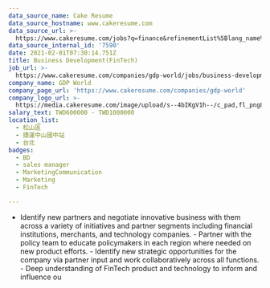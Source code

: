 ```yaml
---
data_source_name: Cake Resume
data_source_hostname: www.cakeresume.com
data_source_url: >-
  https://www.cakeresume.com/jobs?q=finance&refinementList%5Blang_name%5D%5B0%5D=English&refinementList%5Bsalary_type%5D=per_year&range%5Bsalary_range%5D%5Bmin%5D=1000000&page=3
data_source_internal_id: '7590'
date: 2021-02-01T07:30:14.751Z
title: Business Development(FinTech)
job_url: >-
  https://www.cakeresume.com/companies/gdp-world/jobs/business-development-blockchain
company_name: GDP World
company_page_url: 'https://www.cakeresume.com/companies/gdp-world'
company_logo_url: >-
  https://media.cakeresume.com/image/upload/s--4bIKgV1h--/c_pad,fl_png8,h_200,w_200/v1566284793/r8a8h5tmoj4rzelvp7wp.png
salary_text: TWD600000 - TWD1000000
location_list:
  - 松山區
  - 捷運中山國中站
  - 台北
badges:
  - BD
  - sales manager
  - MarketingCommunication
  - Marketing
  - FinTech

---
```


- Identify new partners and negotiate innovative business with them across a variety of initiatives and partner segments including financial institutions, merchants, and technology companies. - Partner with the policy team to educate policymakers in each region where needed on new product efforts. - Identify new strategic opportunities for the company via partner input and work collaboratively across all functions. - Deep understanding of FinTech product and technology to inform and influence ou